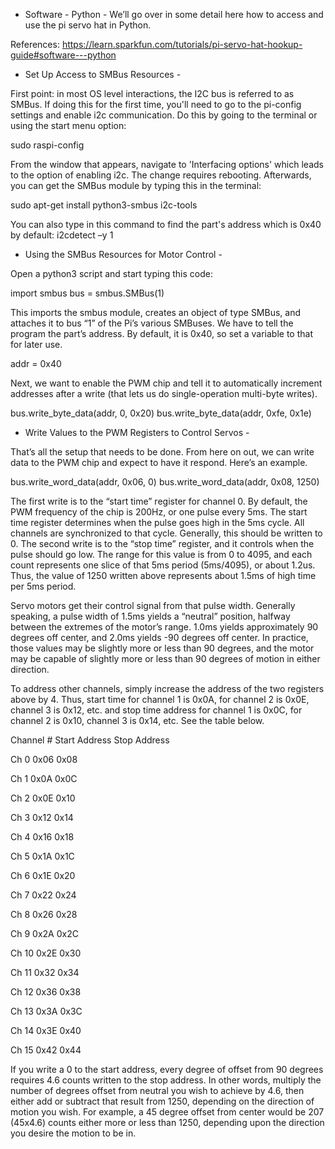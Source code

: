 - Software - Python -
We’ll go over in some detail here how to access and use the pi servo hat in Python.

References: https://learn.sparkfun.com/tutorials/pi-servo-hat-hookup-guide#software---python

- Set Up Access to SMBus Resources - 

First point: in most OS level interactions, the I2C bus is referred to as SMBus. 
If doing this for the first time, you'll need to go to the pi-config settings and enable i2c communication.
Do this by going to the terminal or using the start menu option:

sudo raspi-config

From the window that appears, navigate to 'Interfacing options' which leads to the option of enabling i2c.
The change requires rebooting. Afterwards, you can get the SMBus module by typing this in the terminal:

sudo apt-get install python3-smbus i2c-tools

You can also type in this command to find the part's address which is 0x40 by default:
i2cdetect –y 1 


- Using the SMBus Resources for Motor Control -

Open a python3 script and start typing this code:

import smbus
bus = smbus.SMBus(1)

This imports the smbus module, creates an object of type SMBus, and attaches it to bus “1” of the Pi’s various SMBuses.
We have to tell the program the part’s address. By default, it is 0x40, so set a variable to that for later use.

addr = 0x40

Next, we want to enable the PWM chip and tell it to automatically increment addresses after a write (that lets us do single-operation multi-byte writes).

bus.write_byte_data(addr, 0, 0x20)
bus.write_byte_data(addr, 0xfe, 0x1e)

- Write Values to the PWM Registers to Control Servos -

That’s all the setup that needs to be done. From here on out, we can write data to the PWM chip and expect to have it respond. Here’s an example.

bus.write_word_data(addr, 0x06, 0)
bus.write_word_data(addr, 0x08, 1250)

The first write is to the “start time” register for channel 0. By default, the PWM frequency of the chip is 200Hz, or one pulse every 5ms. The start time register determines when the pulse goes high in the 5ms cycle. All channels are synchronized to that cycle. Generally, this should be written to 0. The second write is to the “stop time” register, and it controls when the pulse should go low. The range for this value is from 0 to 4095, and each count represents one slice of that 5ms period (5ms/4095), or about 1.2us. Thus, the value of 1250 written above represents about 1.5ms of high time per 5ms period.

Servo motors get their control signal from that pulse width. Generally speaking, a pulse width of 1.5ms yields a “neutral” position, halfway between the extremes of the motor’s range. 1.0ms yields approximately 90 degrees off center, and 2.0ms yields -90 degrees off center. In practice, those values may be slightly more or less than 90 degrees, and the motor may be capable of slightly more or less than 90 degrees of motion in either direction.

To address other channels, simply increase the address of the two registers above by 4. Thus, start time for channel 1 is 0x0A, for channel 2 is 0x0E, channel 3 is 0x12, etc. and stop time address for channel 1 is 0x0C, for channel 2 is 0x10, channel 3 is 0x14, etc. See the table below.

Channel #
Start Address
Stop Address

Ch 0
0x06
0x08

Ch 1
0x0A
0x0C

Ch 2
0x0E
0x10

Ch 3
0x12
0x14

Ch 4
0x16
0x18

Ch 5
0x1A
0x1C

Ch 6
0x1E
0x20

Ch 7
0x22
0x24

Ch 8
0x26
0x28

Ch 9
0x2A
0x2C

Ch 10
0x2E
0x30

Ch 11
0x32
0x34

Ch 12
0x36
0x38

Ch 13
0x3A
0x3C

Ch 14
0x3E
0x40

Ch 15
0x42
0x44

If you write a 0 to the start address, every degree of offset from 90 degrees requires 4.6 counts written to the stop address. In other words, multiply the number of degrees offset from neutral you wish to achieve by 4.6, then either add or subtract that result from 1250, depending on the direction of motion you wish. For example, a 45 degree offset from center would be 207 (45x4.6) counts either more or less than 1250, depending upon the direction you desire the motion to be in.
